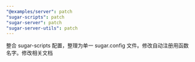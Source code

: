 ```yaml
---
"@examples/server": patch
"sugar-scripts": patch
"sugar-server": patch
"sugar-server-utils": patch
---
```


整合 sugar-scripts 配置，整理为单一 sugar.config 文件。修改自动注册用函数名字。修改相关文档

